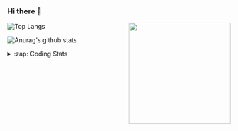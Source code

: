 ### Hi there 👋

<!--
**tao8687/tao8687** is a ✨ _special_ ✨ repository because its `README.md` (this file) appears on your GitHub profile.

Here are some ideas to get you started:

- 🔭 I’m currently working on ...
- 🌱 I’m currently learning ...
- 👯 I’m looking to collaborate on ...
- 🤔 I’m looking for help with ...
- 💬 Ask me about ...
- 📫 How to reach me: ...
- 😄 Pronouns: ...
- ⚡ Fun fact: ...
-->

<img align='right' src="https://media.giphy.com/media/M9gbBd9nbDrOTu1Mqx/giphy.gif" width="230">

![Top Langs](https://github-readme-stats.vercel.app/api/top-langs/?username=tao8687&layout=compact&title_color=23238E&text_color=A67D3D)

![Anurag's github stats](https://github-readme-stats.vercel.app/api?username=tao8687&show_icons=true&&text_color=A67D3D&title_color=23238E&show_icons=false&count_private=true&hide=stars)

<details>
  <summary>:zap: Coding Stats</summary>
  <b>
<!--START_SECTION:waka-->
```text
Week: 12 February, 2022 - 18 February, 2022

Total: 14 hrs 6 mins

CMake      11 hrs 38 mins  ████████████████████▓░░░░   82.39 % 
C++        1 hr 16 mins    ██▒░░░░░░░░░░░░░░░░░░░░░░   08.97 % 
C          50 mins         █▒░░░░░░░░░░░░░░░░░░░░░░░   05.92 % 
Text       16 mins         ▒░░░░░░░░░░░░░░░░░░░░░░░░   01.91 % 
Markdown   4 mins          ░░░░░░░░░░░░░░░░░░░░░░░░░   00.49 % 
```
<!--END_SECTION:waka-->
</details>
